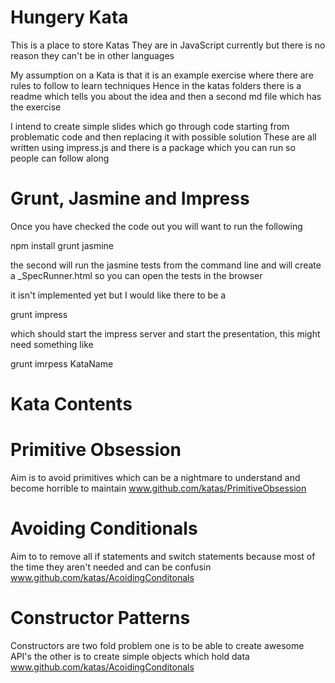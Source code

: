 Hungery Kata
===========

This is a place to store Katas
They are in JavaScript currently but there is no reason they can't be in other languages

My assumption on a Kata is that it is an example exercise where there are rules to follow to learn techniques
Hence in the katas folders there is a readme which tells you about the idea and then a second md file which has the exercise

I intend to create simple slides which go through code starting from problematic code and then replacing it with possible solution
These are all written using impress.js and there is a package which you can run so people can follow along

Grunt, Jasmine and Impress
==========================

Once you have checked the code out you will want to run the following

npm install
grunt jasmine

the second will run the jasmine tests from the command line and will create a _SpecRunner.html so you can open the tests in the browser

it isn't implemented yet but I would like there to be a

grunt impress

which should start the impress server and start the presentation, this might need something like

grunt imrpess KataName


Kata Contents
=============

Primitive Obsession
===================

Aim is to avoid primitives which can be a nightmare to understand and become horrible to maintain
www.github.com/katas/PrimitiveObsession

Avoiding Conditionals
=====================

Aim to to remove all if statements and switch statements because most of the time they aren't needed and can be confusin
www.github.com/katas/AcoidingConditonals

Constructor Patterns
====================

Constructors are two fold problem
one is to be able to create awesome API's 
the other is to create simple objects which hold data
www.github.com/katas/AcoidingConditonals